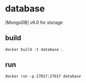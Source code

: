 # database

[MongoDB] v6.0 for storage

## build
`docker build -t database .`

## run
`docker run -p 27017:27017 database`

